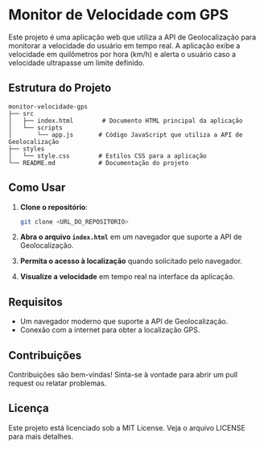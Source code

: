 # Monitor de Velocidade com GPS

Este projeto é uma aplicação web que utiliza a API de Geolocalização para monitorar a velocidade do usuário em tempo real. A aplicação exibe a velocidade em quilômetros por hora (km/h) e alerta o usuário caso a velocidade ultrapasse um limite definido.

## Estrutura do Projeto

```
monitor-velocidade-gps
├── src
│   ├── index.html        # Documento HTML principal da aplicação
│   └── scripts
│       └── app.js       # Código JavaScript que utiliza a API de Geolocalização
├── styles
│   └── style.css        # Estilos CSS para a aplicação
└── README.md            # Documentação do projeto
```

## Como Usar

1. **Clone o repositório**:
   ```bash
   git clone <URL_DO_REPOSITORIO>
   ```

2. **Abra o arquivo `index.html`** em um navegador que suporte a API de Geolocalização.

3. **Permita o acesso à localização** quando solicitado pelo navegador.

4. **Visualize a velocidade** em tempo real na interface da aplicação.

## Requisitos

- Um navegador moderno que suporte a API de Geolocalização.
- Conexão com a internet para obter a localização GPS.

## Contribuições

Contribuições são bem-vindas! Sinta-se à vontade para abrir um pull request ou relatar problemas.

## Licença

Este projeto está licenciado sob a MIT License. Veja o arquivo LICENSE para mais detalhes.